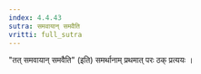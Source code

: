 ```yaml
---
index: 4.4.43
sutra: समवायान् समवैति
vritti: full_sutra
---
```


"तत् समवायान् समवैति" (इति) समर्थानाम् प्रथमात् परः ठक् प्रत्ययः । 